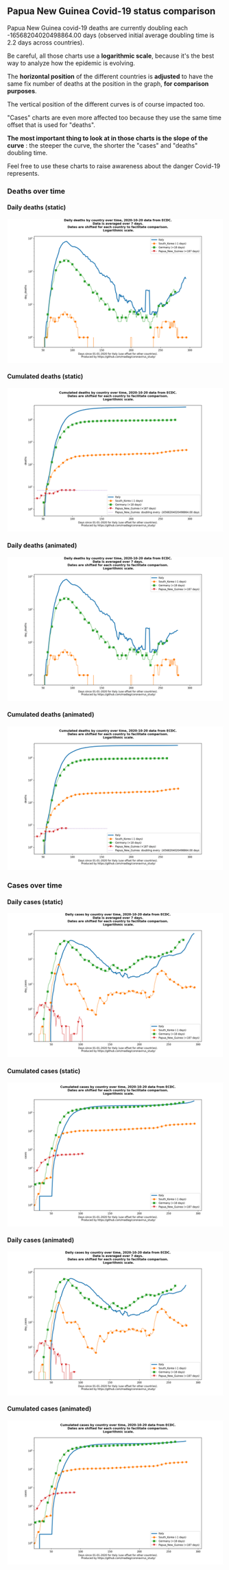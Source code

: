## Papua New Guinea Covid-19 status comparison 

Papua New Guinea covid-19 deaths are currently doubling each -16568204020498864.00 days (observed initial average doubling time is 2.2 days across countries).



Be careful, all those charts use a **logarithmic scale**, because it's the best way to analyze how the epidemic is evolving.
 
The **horizontal position** of the different countries is **adjusted** to have the same fix number of deaths at the position in the graph, **for comparison purposes**.

The vertical position of the different curves is of course impacted too.

"Cases" charts are even more affected too because they use the same time offset that is used for "deaths".

**The most important thing to look at in those charts is the slope of the curve** : the steeper the curve, the shorter the "cases" and "deaths" doubling time.

Feel free to use these charts to raise awareness about the danger Covid-19 represents. 


 
### Deaths over time
 
#### Daily deaths (static)
![Papua New Guinea covid-19 daily deaths static chart](https://raw.githubusercontent.com/madlag/coronavirus_study/master/notebooks/graphs/2020-10-20/countries/Papua_New_Guinea/2020-10-20_Papua_New_Guinea_day_deaths.png "Papua New Guinea covid-19 day_deaths static chart")   
 
#### Cumulated deaths (static)
![Papua New Guinea covid-19 cumulated deaths static chart](https://raw.githubusercontent.com/madlag/coronavirus_study/master/notebooks/graphs/2020-10-20/countries/Papua_New_Guinea/2020-10-20_Papua_New_Guinea_deaths.png "Papua New Guinea covid-19 deaths static chart")   
 
#### Daily deaths (animated)
![Papua New Guinea covid-19 daily deaths animated chart](https://raw.githubusercontent.com/madlag/coronavirus_study/master/notebooks/graphs/2020-10-20/countries/Papua_New_Guinea/2020-10-20_Papua_New_Guinea_day_deaths.gif "Papua New Guinea covid-19 day_deaths animated chart")   
 
#### Cumulated deaths (animated)
![Papua New Guinea covid-19 cumulated deaths animated chart](https://raw.githubusercontent.com/madlag/coronavirus_study/master/notebooks/graphs/2020-10-20/countries/Papua_New_Guinea/2020-10-20_Papua_New_Guinea_deaths.gif "Papua New Guinea covid-19 deaths animated chart")   

 
### Cases over time
 
#### Daily cases (static)
![Papua New Guinea covid-19 daily cases static chart](https://raw.githubusercontent.com/madlag/coronavirus_study/master/notebooks/graphs/2020-10-20/countries/Papua_New_Guinea/2020-10-20_Papua_New_Guinea_day_cases.png "Papua New Guinea covid-19 day_cases static chart")   
 
#### Cumulated cases (static)
![Papua New Guinea covid-19 cumulated cases static chart](https://raw.githubusercontent.com/madlag/coronavirus_study/master/notebooks/graphs/2020-10-20/countries/Papua_New_Guinea/2020-10-20_Papua_New_Guinea_cases.png "Papua New Guinea covid-19 cases static chart")   
 
#### Daily cases (animated)
![Papua New Guinea covid-19 daily cases animated chart](https://raw.githubusercontent.com/madlag/coronavirus_study/master/notebooks/graphs/2020-10-20/countries/Papua_New_Guinea/2020-10-20_Papua_New_Guinea_day_cases.gif "Papua New Guinea covid-19 day_cases animated chart")   
 
#### Cumulated cases (animated)
![Papua New Guinea covid-19 cumulated cases animated chart](https://raw.githubusercontent.com/madlag/coronavirus_study/master/notebooks/graphs/2020-10-20/countries/Papua_New_Guinea/2020-10-20_Papua_New_Guinea_cases.gif "Papua New Guinea covid-19 cases animated chart")   


